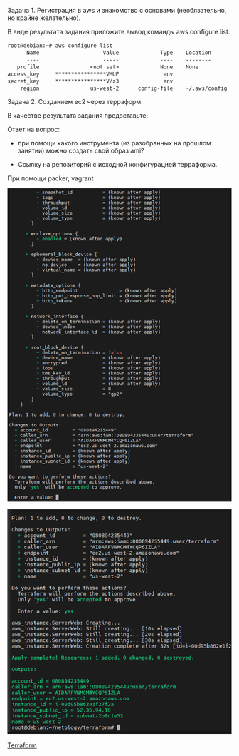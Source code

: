 Задача 1. Регистрация в aws и знакомство с основами (необязательно, но крайне желательно).

В виде результата задания приложите вывод команды aws configure list.

```
root@debian:~# aws configure list
      Name                    Value             Type    Location
      ----                    -----             ----    --------
   profile                <not set>             None    None
access_key     ****************VMUP              env
secret_key     ****************V/z3              env
    region                us-west-2      config-file    ~/.aws/config
```

Задача 2. Созданием ec2 через терраформ.

В качестве результата задания предоставьте:

Ответ на вопрос: 
- при помощи какого инструмента (из разобранных на прошлом занятии) можно создать свой образ ami?

- Ссылку на репозиторий с исходной конфигурацией терраформа.

При помощи packer, vagrant

![alt tag](https://github.com/avo1yanskiy/devops-netology/blob/main/virt-homeworks/7.2/Screenshot_43.png)

![alt tag](https://github.com/avo1yanskiy/devops-netology/blob/main/virt-homeworks/7.2/Screenshot_1.png)


[Terraform](https://github.com/avo1yanskiy/devops-netology/tree/main/terraform) 
